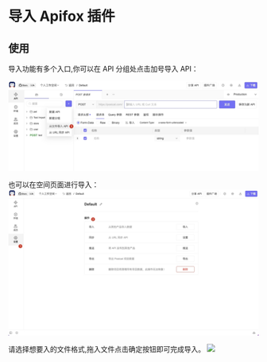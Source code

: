 # 导入 Apifox 插件

## 使用

导入功能有多个入口,你可以在 API 分组处点击加号导入 API：

![](https://raw.githubusercontent.com/kamalyes/pika-extensions/master/shared/assets/images/import-api-zh.png)

也可以在空间页面进行导入：
![](https://raw.githubusercontent.com/kamalyes/pika-extensions/master/shared/assets/images/overview-zh.png)

请选择想要入的文件格式,拖入文件点击确定按钮即可完成导入。
![](https://raw.githubusercontent.com/kamalyes/pika-extensions/master/packages/pika-import-apifox/assets/images/import_dialog.png)
